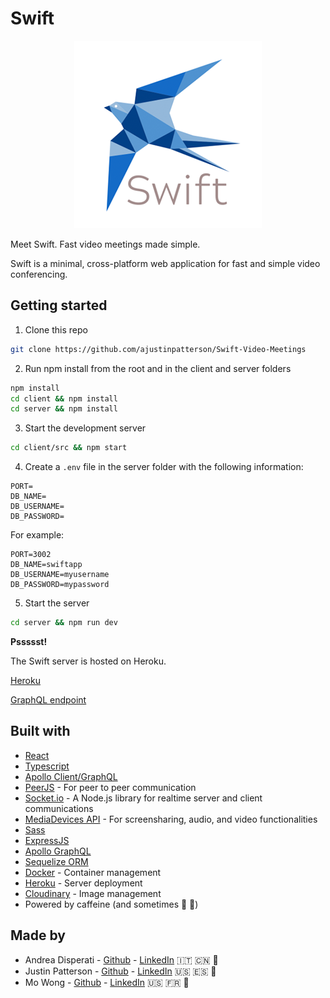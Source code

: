 # Swift

<p align="center">
  <img src="client/src/assets/readmeswift.png" />
</p>

Meet Swift. Fast video meetings made simple.

Swift is a minimal, cross-platform web application for fast and simple video conferencing.

## Getting started

1. Clone this repo
```bash
git clone https://github.com/ajustinpatterson/Swift-Video-Meetings
```

2. Run npm install from the root and in the client and server folders
```bash
npm install
cd client && npm install
cd server && npm install
```

3. Start the development server
```bash
cd client/src && npm start
```

4. Create a `.env` file in the server folder with the following information:
```
PORT=
DB_NAME=
DB_USERNAME=
DB_PASSWORD=
```

For example:
```
PORT=3002
DB_NAME=swiftapp
DB_USERNAME=myusername
DB_PASSWORD=mypassword
```

5. Start the server
```bash
cd server && npm run dev
```

**Pssssst!**

The Swift server is hosted on Heroku.

[Heroku](http://fathomless-eyrie-92787.herokuapp.com/)

[GraphQL endpoint](http://fathomless-eyrie-92787.herokuapp.com/graphql)

## Built with
* [React](https://reactjs.org/)
* [Typescript](https://www.typescriptlang.org/)
* [Apollo Client/GraphQL](https://www.apollographql.com/)
* [PeerJS](https://peerjs.com/) - For peer to peer communication
* [Socket.io](https://socket.io/) - A Node.js library for realtime server and client communications
* [MediaDevices API](https://developer.mozilla.org/en-US/docs/Web/API/MediaDevices) - For screensharing, audio, and video functionalities
* [Sass](https://sass-lang.com/)
* [ExpressJS](https://expressjs.com/)
* [Apollo GraphQL](https://www.apollographql.com/docs/)
* [Sequelize ORM](https://sequelize.org/)
* [Docker](https://www.docker.com/) - Container management
* [Heroku](https://www.heroku.com/) - Server deployment
* [Cloudinary](https://cloudinary.com/) - Image management
* Powered by caffeine (and sometimes 🍷 🍻)

## Made by
* Andrea Disperati - [Github](https://github.com/Andrea-Dispe) - [LinkedIn](https://www.linkedin.com/in/andrea-dispe/) 🇮🇹 🇨🇳 🍝
* Justin Patterson - [Github](https://github.com/ajustinpatterson) - [LinkedIn](https://www.linkedin.com/in/ajustinpatterson/) 🇺🇸 🇪🇸 🍦
* Mo Wong - [Github](https://github.com/ommwong) - [LinkedIn](https://www.linkedin.com/in/mowong1) 🇺🇸 🇫🇷 🍜




